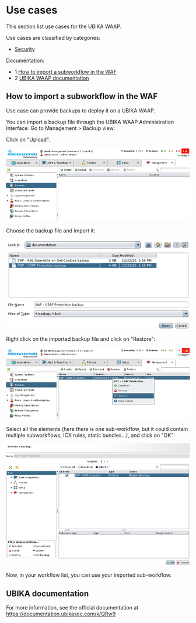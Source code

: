 Use cases
=========

This section list use cases for the UBIKA WAAP.

Use cases are classified by categories:
 * [Security](./Security)

Documentation:
* 1 [How to import a subworkflow in the WAF](#how-to-import-a-subworkflow-in-the-waf)
* 2 [UBIKA WAAP documentation](#ubika-documentation)


How to import a subworkflow in the WAF
--------------------------------------

Use case can provide backups to deploy it on a UBIKA WAAP.

You can import a backup file through the UBIKA WAAP Administration Interface. Go to Management > Backup view:

Click on "Upload":

![](attachments/readme_img/1.png "Backup menu")

Choose the backup file and import it:

![](attachments/readme_img/2.png "Upload a backup")

Right click on the imported backup file and click on "Restore":

![](attachments/readme_img/3.png "Restore the backup")

Select all the elements (here there is one sub-workflow, but it could contain multiple subworkflows, ICX rules, static bundles...), and click on "OK":

![](attachments/readme_img/4.png "Select objects to restore")

Now, in your workflow list, you can use your imported sub-workflow.


UBIKA documentation
-------------

For more information, see the official documentation at https://documentation.ubikasec.com/x/QRw9

